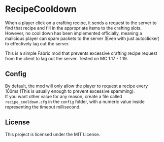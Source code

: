 # RecipeCooldown
When a player click on a crafting recipe, it sends a request to the server to find that recipe and fill in the appropriate items to the crafting slots.
However, no cool down has been implemented officially, meaning a malicious player can spam packets to the server (Even with just autoclicker) to effectively lag out the server.

This is a simple Fabric mod that prevents excessive crafting recipe request from the client to lag out the server.
Tested on MC 1.17 - 1.19.

## Config
By default, the mod will only allow the player to request a recipe every 100ms (This is usually enough to prevent excessive spamming).  
If you want other value for any reason, create a file called `recipe_cooldown.cfg` in the `config` folder, with a numeric value inside representing the timeout millisecond.

## License
This project is licensed under the MIT License.